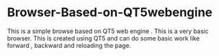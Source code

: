# Browser-Based-on-QT5webengine
This is a simple browse based on QT5 web engine . This is a very basic browser. 
This is created using QT5 and can do some basic work like forward , backward and reloading the page. 
